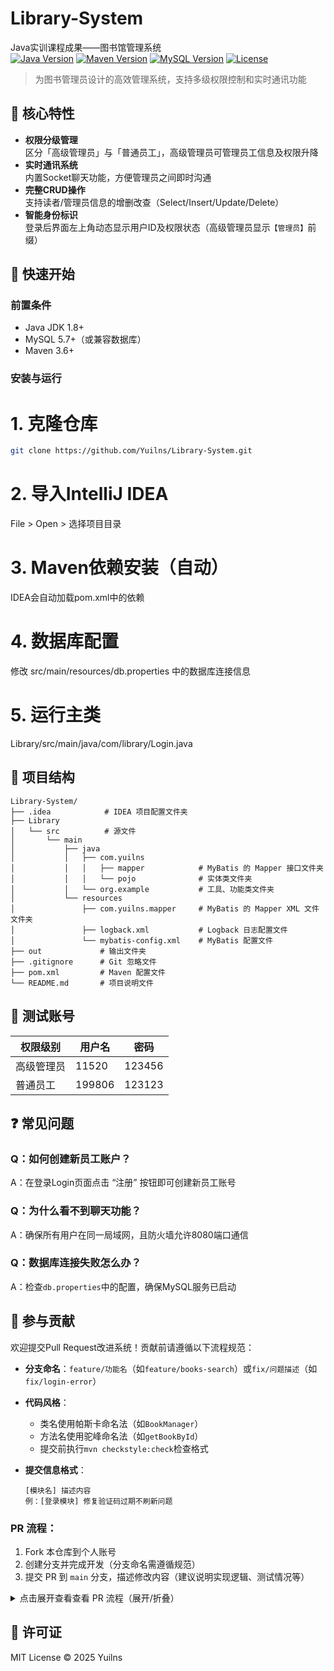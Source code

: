# Library-System
Java实训课程成果——图书馆管理系统  
[![Java Version](https://img.shields.io/badge/Java-8%2B-orange?logo=java)](https://java.com) 
[![Maven Version](https://img.shields.io/badge/Maven-3.6%2B-blue?logo=apachemaven)](https://maven.apache.org)
[![MySQL Version](https://img.shields.io/badge/MySQL-5.7%2B-green?logo=mysql)](https://www.mysql.com)
[![License](https://img.shields.io/badge/License-MIT-red)](LICENSE)

> 为图书管理员设计的高效管理系统，支持多级权限控制和实时通讯功能

## 🌟 核心特性
- **权限分级管理**  
  区分「高级管理员」与「普通员工」，高级管理员可管理员工信息及权限升降
- **实时通讯系统**  
  内置Socket聊天功能，方便管理员之间即时沟通
- **完整CRUD操作**  
  支持读者/管理员信息的增删改查（Select/Insert/Update/Delete）
- **智能身份标识**  
  登录后界面左上角动态显示用户ID及权限状态（高级管理员显示`【管理员】`前缀）

## 🚀 快速开始
### 前置条件
- Java JDK 1.8+
- MySQL 5.7+（或兼容数据库）
- Maven 3.6+

### 安装与运行
# 1. 克隆仓库
```bash
git clone https://github.com/Yuilns/Library-System.git
```
# 2. 导入IntelliJ IDEA
File > Open > 选择项目目录

# 3. Maven依赖安装（自动）
IDEA会自动加载pom.xml中的依赖

# 4. 数据库配置
修改 src/main/resources/db.properties 中的数据库连接信息

# 5. 运行主类
Library/src/main/java/com/library/Login.java

## 📂 项目结构
```plaintext
Library-System/
├── .idea            # IDEA 项目配置文件夹
├── Library
│   └── src          # 源文件
│       └── main
│           ├── java
│           │   ├── com.yuilns
│           │   │   ├── mapper            # MyBatis 的 Mapper 接口文件夹
│           │   │   └── pojo              # 实体类文件夹
│           │   └── org.example           # 工具、功能类文件夹
│           └── resources
│               ├── com.yuilns.mapper     # MyBatis 的 Mapper XML 文件文件夹
│               ├── logback.xml           # Logback 日志配置文件
│               └── mybatis-config.xml    # MyBatis 配置文件
├── out             # 输出文件夹
├── .gitignore      # Git 忽略文件
├── pom.xml         # Maven 配置文件
└── README.md       # 项目说明文件
```

## 🧪 测试账号
| 权限级别       | 用户名   | 密码        |
|---------------|----------|------------|
| 高级管理员     | 11520    | 123456     |
| 普通员工       | 199806   | 123123     |

## ❓ 常见问题
### Q：如何创建新员工账户？
A：在登录Login页面点击 “注册” 按钮即可创建新员工账号

### Q：为什么看不到聊天功能？
A：确保所有用户在同一局域网，且防火墙允许8080端口通信

### Q：数据库连接失败怎么办？
A：检查`db.properties`中的配置，确保MySQL服务已启动

## 🤝 参与贡献
欢迎提交Pull Request改进系统！贡献前请遵循以下流程规范：

- **分支命名**：`feature/功能名`（如`feature/books-search`）或`fix/问题描述`（如`fix/login-error`）

- **代码风格**：
  - 类名使用帕斯卡命名法（如`BookManager`）
  - 方法名使用驼峰命名法（如`getBookById`）
  - 提交前执行`mvn checkstyle:check`检查格式

- **提交信息格式**：
  ```plaintext
  [模块名] 描述内容  
  例：[登录模块] 修复验证码过期不刷新问题
  ```
### PR 流程：
1. Fork 本仓库到个人账号  
2. 创建分支并完成开发（分支命名需遵循规范）  
3. 提交 PR 到 `main` 分支，描述修改内容（建议说明实现逻辑、测试情况等）
   
<details>
<summary>点击展开查看查看 PR 流程（展开/折叠）</summary>

1. **Fork 本项目**  
   [点击右上角 Fork 按钮](https://github.com/Yuilns/Library-System/fork)，将仓库复制到个人账号下

2. **创建新分支**  
   克隆仓库到本地后，通过命令创建符合规范的分支：  
   ```bash
   # 克隆 Fork 后的个人仓库
   git clone https://github.com/你的用户名/Library-System.git
   cd Library-System
   
   # 创建并切换到新分支（功能开发用feature/前缀，修复问题用fix/前缀）
   git checkout -b feature/books-search  # 示例：图书搜索功能
   # 或
   git checkout -b fix/login-error       # 示例：修复登录错误
   ```

3. **提交更改**  
   完成开发后，按规范提交代码：  
   ```bash
   # 添加所有修改文件
   git add .
   
   # 提交信息格式：[模块名] 描述内容
   git commit -m '[图书模块] 新增ISBNISBN搜索功能'
   ```

4. **推送分支到远程**  
   ```bash
   git push origin feature/books-search  # 推送分支到个人Fork仓库
   ```

5. **创建 Pull Request**  
   1. 进入个人个人Fork的仓库页面  
   2. 点击"Compare & pull request"按钮  
   3. 填写PR描述（建议说明实现逻辑、测试情况、关联的Issue等）  
   4. 选择目标分支为原仓库的`main`分支，点击"Create pull request"
</details>

## 📜 许可证
MIT License © 2025 Yuilns

